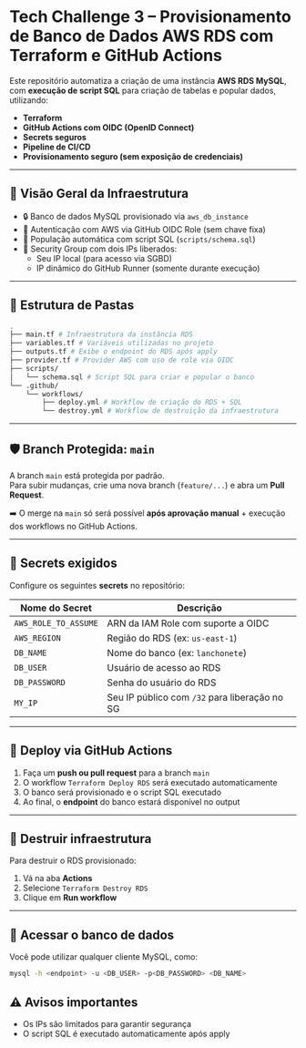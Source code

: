 # Tech Challenge 3 – Provisionamento de Banco de Dados AWS RDS com Terraform e GitHub Actions

Este repositório automatiza a criação de uma instância **AWS RDS MySQL**, com **execução de script SQL** para criação de tabelas e popular dados, utilizando:

- **Terraform**
- **GitHub Actions com OIDC (OpenID Connect)**
- **Secrets seguros**
- **Pipeline de CI/CD**
- **Provisionamento seguro (sem exposição de credenciais)**

---

## 🧩 Visão Geral da Infraestrutura

- 🔒 Banco de dados MySQL provisionado via `aws_db_instance`
- 🔐 Autenticação com AWS via GitHub OIDC Role (sem chave fixa)
- 🎯 População automática com script SQL (`scripts/schema.sql`)
- 🧠 Security Group com dois IPs liberados:
  - Seu IP local (para acesso via SGBD)
  - IP dinâmico do GitHub Runner (somente durante execução)

---

## 📂 Estrutura de Pastas

```bash
.
├── main.tf # Infraestrutura da instância RDS
├── variables.tf # Variáveis utilizadas no projeto
├── outputs.tf # Exibe o endpoint do RDS após apply
├── provider.tf # Provider AWS com uso de role via OIDC
├── scripts/
│   └── schema.sql # Script SQL para criar e popular o banco
└── .github/
    └── workflows/
        ├── deploy.yml # Workflow de criação do RDS + SQL
        └── destroy.yml # Workflow de destruição da infraestrutura
```

---

## 🛡️ Branch Protegida: `main`

A branch `main` está protegida por padrão.  
Para subir mudanças, crie uma nova branch (`feature/...`) e abra um **Pull Request**.

➡️ O merge na `main` só será possível **após aprovação manual** + execução dos workflows no GitHub Actions.

---

## 🔐 Secrets exigidos

Configure os seguintes **secrets** no repositório:

| Nome do Secret           | Descrição                                       |
|--------------------------|-------------------------------------------------|
| `AWS_ROLE_TO_ASSUME`     | ARN da IAM Role com suporte a OIDC             |
| `AWS_REGION`             | Região do RDS (ex: `us-east-1`)                |
| `DB_NAME`                | Nome do banco (ex: `lanchonete`)               |
| `DB_USER`                | Usuário de acesso ao RDS                       |
| `DB_PASSWORD`            | Senha do usuário do RDS                        |
| `MY_IP`                  | Seu IP público com `/32` para liberação no SG  |

---

## 🚀 Deploy via GitHub Actions

1. Faça um **push ou pull request** para a branch `main`
2. O workflow `Terraform Deploy RDS` será executado automaticamente
3. O banco será provisionado e o script SQL executado
4. Ao final, o **endpoint** do banco estará disponível no output

---

## 🧨 Destruir infraestrutura

Para destruir o RDS provisionado:

1. Vá na aba **Actions**
2. Selecione `Terraform Destroy RDS`
3. Clique em **Run workflow**

---

## 🧪 Acessar o banco de dados

Você pode utilizar qualquer cliente MySQL, como:

```bash
mysql -h <endpoint> -u <DB_USER> -p<DB_PASSWORD> <DB_NAME>
```

## ⚠️ Avisos importantes

* Os IPs são limitados para garantir segurança
* O script SQL é executado automaticamente após apply

